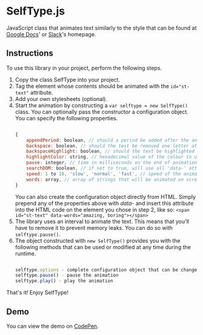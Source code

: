 # SelfType.js

JavaScript class that animates text similarly to the style that can be found at [Google Docs][google]' or [Slack][]'s homepage.

## Instructions

To use this library in your project, perform the following steps.

1. Copy the class SelfType into your project.
2. Tag the element whose contents should be animated with the `id="st-text"` attribute.
3. Add your own stylesheets (optional).
4. Start the animation by constructing a `var selftype = new SelfType()` class. You can optionally pass the constructor a configuration object. You can specify the following properties.
	```javascript

	{
        appendPeriod: boolean, // should a period be added after the animated text?
        backspace: boolean, // should the text be removed one letter at a time?
        backspaceHighlight: boolean, // should the text be highlighted before being deleted? (only if backspace is set to false)
        highlightColor: string, // hexadecimal value of the colour to use for the highlight
		pause: integer, // time in milliseconds on the end of animation,
        searchDOM: boolean, // if set to true, will use all 'data-' attributes from the node with id = 'st-text' to construct the options object
		speed: 1 to 10, 'slow', 'normal', 'fast', // speed of the animation
        words: array, // array of strings that will be animated on screen, min. length = 1
	}
	```
    You can also create the configuration object directly from HTML. Simply prepend any of the properties above with *data-* and insert this attribute into the HTML code on the element you chose in step 2, like so: `<span id="st-text" data-words="amazing, boring"></span>`
5. The library uses an interval to animate the text. This means that you'll have to remove it to prevent memory leaks. You can do so with `selftype.pause()`.
6. The object constructed with `new SelfType()` provides you with the following methods that can be used or modified at any time during the runtime.
    ```javascript

    selftype.options - complete configuration object that can be changed at any time
    selftype.pause() - pause the animation
    selftype.play() - play the animation
    ```

That's it! Enjoy SelfType!

## Demo

You can view the demo on [CodePen].

[codepen]: http://codepen.io/lmenus/pen/eZOYXo "SelfType.js demo"
[google]: https://www.google.com/docs/about/ "Google Docs' About Page"
[slack]: http://slack.com "Slack's Homepage"